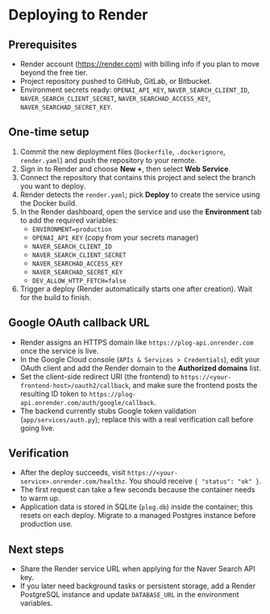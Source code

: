 # Deploying to Render

## Prerequisites
- Render account (https://render.com) with billing info if you plan to move beyond the free tier.
- Project repository pushed to GitHub, GitLab, or Bitbucket.
- Environment secrets ready: `OPENAI_API_KEY`, `NAVER_SEARCH_CLIENT_ID`, `NAVER_SEARCH_CLIENT_SECRET`, `NAVER_SEARCHAD_ACCESS_KEY`, `NAVER_SEARCHAD_SECRET_KEY`.

## One-time setup
1. Commit the new deployment files (`Dockerfile`, `.dockerignore`, `render.yaml`) and push the repository to your remote.
2. Sign in to Render and choose **New +**, then select **Web Service**.
3. Connect the repository that contains this project and select the branch you want to deploy.
4. Render detects the `render.yaml`; pick **Deploy** to create the service using the Docker build.
5. In the Render dashboard, open the service and use the **Environment** tab to add the required variables:
   - `ENVIRONMENT=production`
   - `OPENAI_API_KEY` (copy from your secrets manager)
   - `NAVER_SEARCH_CLIENT_ID`
   - `NAVER_SEARCH_CLIENT_SECRET`
   - `NAVER_SEARCHAD_ACCESS_KEY`
   - `NAVER_SEARCHAD_SECRET_KEY`
   - `DEV_ALLOW_HTTP_FETCH=false`
6. Trigger a deploy (Render automatically starts one after creation). Wait for the build to finish.

## Google OAuth callback URL
- Render assigns an HTTPS domain like `https://plog-api.onrender.com` once the service is live.
- In the Google Cloud console (`APIs & Services > Credentials`), edit your OAuth client and add the Render domain to the **Authorized domains** list.
- Set the client-side redirect URI (the frontend) to `https://<your-frontend-host>/oauth2/callback`, and make sure the frontend posts the resulting ID token to `https://plog-api.onrender.com/auth/google/callback`.
- The backend currently stubs Google token validation (`app/services/auth.py`); replace this with a real verification call before going live.

## Verification
- After the deploy succeeds, visit `https://<your-service>.onrender.com/healthz`. You should receive `{ "status": "ok" }`.
- The first request can take a few seconds because the container needs to warm up.
- Application data is stored in SQLite (`plog.db`) inside the container; this resets on each deploy. Migrate to a managed Postgres instance before production use.

## Next steps
- Share the Render service URL when applying for the Naver Search API key.
- If you later need background tasks or persistent storage, add a Render PostgreSQL instance and update `DATABASE_URL` in the environment variables.

